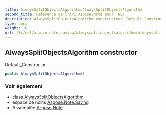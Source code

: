 ```yaml
---
title: AlwaysSplitObjectsAlgorithm.AlwaysSplitObjectsAlgorithm
second_title: Référence de l'API Aspose.Note pour .NET
description: AlwaysSplitObjectsAlgorithm constructeur. Default_Constructor
type: docs
weight: 10
url: /fr/net/aspose.note.saving/alwayssplitobjectsalgorithm/alwayssplitobjectsalgorithm/
---
```

## AlwaysSplitObjectsAlgorithm constructor

Default_Constructor

```csharp
public AlwaysSplitObjectsAlgorithm()
```

### Voir également

* class [AlwaysSplitObjectsAlgorithm](../)
* espace de noms [Aspose.Note.Saving](../../alwayssplitobjectsalgorithm/)
* Assemblée [Aspose.Note](../../../)


